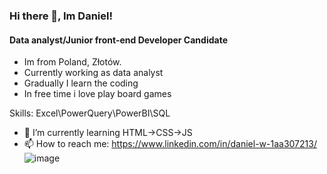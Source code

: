 ### Hi there 👋, Im Daniel!
#### Data analyst/Junior front-end Developer Candidate
- Im from Poland, Złotów.
- Currently working as data analyst
- Gradually I learn the coding
- In free time i love play board games


Skills: Excel\PowerQuery\PowerBI\SQL

- 🌱 I’m currently learning HTML->CSS->JS 
- 📫 How to reach me: https://www.linkedin.com/in/daniel-w-1aa307213/ 
![image](https://user-images.githubusercontent.com/102318881/195020776-1e916208-6551-463b-b9ca-9a140297a142.png)
